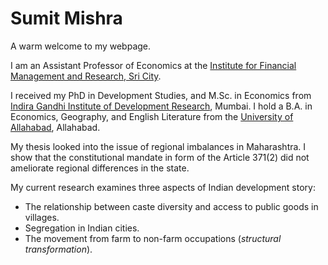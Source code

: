 # Sumit Mishra

A warm welcome to my webpage.

I am an Assistant Professor of Economics at the [Institute for Financial Management and Research, Sri City](https://www.google.com/url?q=https%3A%2F%2Fkrea.edu.in%2Fifmrgsb%2F&sa=D&sntz=1&usg=AFQjCNHohHx0KPRugyn-z-4LFd0VargKZw).

I received my PhD in Development Studies, and M.Sc. in Economics from [Indira Gandhi Institute of Development Research](http://www.google.com/url?q=http%3A%2F%2Fwww.igidr.ac.in%2F&sa=D&sntz=1&usg=AFQjCNFyYPfWDhIi6kTm0XovadOMFKpm3Q), Mumbai.  I hold a B.A. in Economics, Geography, and English Literature from the [University of Allahabad](http://www.google.com/url?q=http%3A%2F%2Fwww.allduniv.ac.in%2F&sa=D&sntz=1&usg=AFQjCNHHEKSzRZ-qJFERul2pH3glhnqo4Q), Allahabad.

My thesis looked into the issue of regional imbalances in Maharashtra. I show that the constitutional mandate in form of the Article 371(2) did not ameliorate regional differences in the state.

My current research examines three aspects of Indian development story:

-  The relationship between caste diversity and access to public goods in villages.
-  Segregation in Indian cities.
- The movement from farm to non-farm occupations (_structural transformation_).
